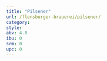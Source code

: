 ```yaml
---
title: "Pilsener"
url: /flensburger-brauerei/pilsener/
category: 
style: 
abv: 4.8
ibu: 0
srm: 0
upc: 0
---
```



